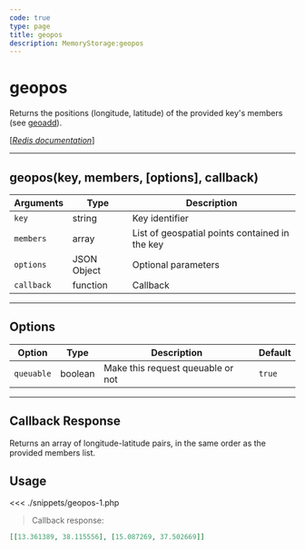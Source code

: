 ```yaml
---
code: true
type: page
title: geopos
description: MemoryStorage:geopos
---
```


# geopos

Returns the positions (longitude, latitude) of the provided key's members (see [geoadd](/sdk/php/3/core-classes/memory-storage/geoadd/)).

[[_Redis documentation_]](https://redis.io/commands/geopos)

---

## geopos(key, members, [options], callback)

| Arguments  | Type        | Description                                    |
| ---------- | ----------- | ---------------------------------------------- |
| `key`      | string      | Key identifier                                 |
| `members`  | array       | List of geospatial points contained in the key |
| `options`  | JSON Object | Optional parameters                            |
| `callback` | function    | Callback                                       |

---

## Options

| Option     | Type    | Description                       | Default |
| ---------- | ------- | --------------------------------- | ------- |
| `queuable` | boolean | Make this request queuable or not | `true`  |

---

## Callback Response

Returns an array of longitude-latitude pairs, in the same order as the provided members list.

## Usage

<<< ./snippets/geopos-1.php

> Callback response:

```json
[[13.361389, 38.115556], [15.087269, 37.502669]]
```
